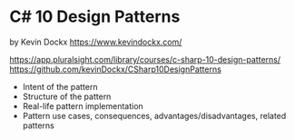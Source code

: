 # C# 10 Design Patterns
by Kevin Dockx
https://www.kevindockx.com/

https://app.pluralsight.com/library/courses/c-sharp-10-design-patterns/
https://github.com/kevinDockx/CSharp10DesignPatterns

- Intent of the pattern
- Structure of the pattern
- Real-life pattern implementation
- Pattern use cases, consequences, advantages/disadvantages, related patterns


